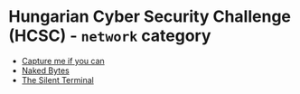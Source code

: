 # Hungarian Cyber Security Challenge (HCSC) - `network` category

- [Capture me if you can](Capture-me-if-you-can/)
- [Naked Bytes](Naked-Bytes/)
- [The Silent Terminal](The-Silent-Terminal/)